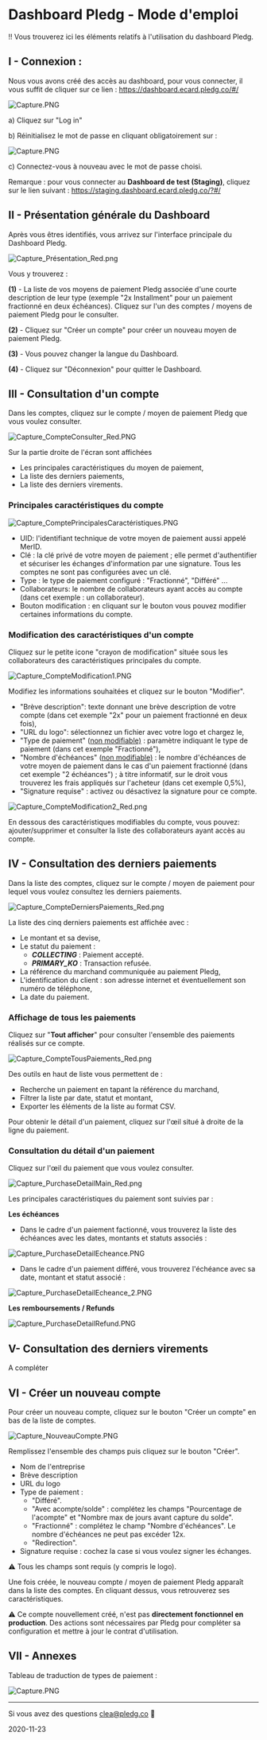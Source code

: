 # Dashboard Pledg - Mode d'emploi

!! Vous trouverez ici les éléments relatifs à l'utilisation du dashboard Pledg.

## I - Connexion :

Nous vous avons créé des accès au dashboard, pour vous connecter, il vous suffit de cliquer sur ce lien : https://dashboard.ecard.pledg.co/#/

![Capture.PNG](https://storage.googleapis.com/slite-api-files-production/files/16cb4189-7bb4-43eb-986b-9b2ae1b74712/Capture.PNG)

a) Cliquez sur "Log in"

b) Réinitialisez le mot de passe en cliquant obligatoirement sur :

![Capture.PNG](https://storage.googleapis.com/slite-api-files-production/files/70ad746d-9434-48a0-8cc0-87e733341cd9/Capture.PNG)

c) Connectez-vous à nouveau avec le mot de passe choisi.

Remarque : pour vous connecter au **Dashboard de test (Staging)**, cliquez sur le lien suivant : https://staging.dashboard.ecard.pledg.co/?#/

## II - Présentation générale du Dashboard

Après vous êtres identifiés, vous arrivez sur l'interface principale du Dashboard Pledg.

![Capture_Présentation_Red.png](https://storage.googleapis.com/slite-api-files-production/files/IRZjGiN~EW/98b78af6-fa5c-47c6-a807-8395c87cf3e9/Capture_Pr%C3%A9sentation_Red.png)

Vous y trouverez :

**(1)** - La liste de vos moyens de paiement Pledg associée d'une courte description de leur type (exemple "2x Installment" pour un paiement fractionné en deux échéances). Cliquez sur l'un des comptes / moyens de paiement Pledg pour le consulter.

**(2)** - Cliquez sur "Créer un compte" pour créer un nouveau moyen de paiement Pledg.

**(3)** - Vous pouvez changer la langue du Dashboard.

**(4)** - Cliquez sur "Déconnexion" pour quitter le Dashboard.

## III - Consultation d'un compte

Dans les comptes, cliquez sur le compte / moyen de paiement Pledg que vous voulez consulter.

![Capture_CompteConsulter_Red.PNG](https://storage.googleapis.com/slite-api-files-production/files/IRZjGiN~EW/72819614-f179-4057-b046-738d97ed5b66/Capture_CompteConsulter_Red.PNG)

Sur la partie droite de l'écran sont affichées

- Les principales caractéristiques du moyen de paiement,
- La liste des derniers paiements,
- La liste des derniers virements.

### Principales caractéristiques du compte

![Capture_ComptePrincipalesCaractéristiques.PNG](https://storage.googleapis.com/slite-api-files-production/files/IRZjGiN~EW/aceaae24-fa80-45e2-8f3f-7b76c8448c52/Capture_ComptePrincipalesCaract%C3%A9ristiques.PNG)

- UID: l'identifiant technique de votre moyen de paiement aussi appelé MerID.
- Clé : la clé privé de votre moyen de paiement ; elle permet d'authentifier et sécuriser les échanges d'information par une signature. Tous les comptes ne sont pas configurées avec un clé.
- Type : le type de paiement configuré : "Fractionné", "Différé" ...
- Collaborateurs: le nombre de collaborateurs ayant accès au compte (dans cet exemple : un collaborateur).
- Bouton modification : en cliquant sur le bouton vous pouvez modifier certaines informations du compte.

### Modification des caractéristiques d'un compte

Cliquez sur le petite icone "crayon de modification" située sous les collaborateurs des caractéristiques principales du compte.

![Capture_CompteModification1.PNG](https://storage.googleapis.com/slite-api-files-production/files/IRZjGiN~EW/a78b4a6f-56af-4efe-b28d-f0dc821a772b/Capture_CompteModification1.PNG)

Modifiez les informations souhaitées et cliquez sur le bouton "Modifier".

- "Brève description": texte donnant une brève description de votre compte (dans cet exemple "2x" pour un paiement fractionné en deux fois),
- "URL du logo": sélectionnez un fichier avec votre logo et chargez le,
- "Type de paiement" (<u>non modifiable)</u> : paramètre indiquant le type de paiement (dans cet exemple "Fractionné"),
- "Nombre d'échéances" (<u>non modifiable)</u> : le nombre d'échéances de votre moyen de paiement dans le cas d'un paiement fractionné (dans cet exemple "2 échéances") ; à titre informatif, sur le droit vous trouverez les frais appliqués sur l'acheteur (dans cet exemple 0,5%),
- "Signature requise" : activez ou désactivez la signature pour ce compte.

![Capture_CompteModification2_Red.png](https://storage.googleapis.com/slite-api-files-production/files/IRZjGiN~EW/65c62cba-f906-49ce-bdf9-92b25b05ca33/Capture_CompteModification2_Red.png)

En dessous des caractéristiques modifiables du compte, vous pouvez: ajouter/supprimer et consulter la liste des collaborateurs ayant accès au compte.

## IV - Consultation des derniers paiements

Dans la liste des comptes, cliquez sur le compte / moyen de paiement pour lequel vous voulez consultez les derniers paiements.

![Capture_CompteDerniersPaiements_Red.png](https://storage.googleapis.com/slite-api-files-production/files/IRZjGiN~EW/bb73d40b-3d0f-4c59-87ad-eab86afb1a55/Capture_CompteDerniersPaiements_Red.png)

La liste des cinq derniers paiements est affichée avec :

- Le montant et sa devise,
- Le statut du paiement :
  - **_COLLECTING_** : Paiement accepté.
  - **_PRIMARY_KO_** : Transaction refusée.
- La référence du marchand communiquée au paiement Pledg,
- L'identification du client : son adresse internet et éventuellement son numéro de téléphone,
- La date du paiement.

### Affichage de tous les paiements

Cliquez sur "**Tout afficher**" pour consulter l'ensemble des paiements réalisés sur ce compte.

![Capture_CompteTousPaiements_Red.png](https://storage.googleapis.com/slite-api-files-production/files/IRZjGiN~EW/dd4736b4-3d99-48d0-a0a2-7db7e0bb437f/Capture_CompteTousPaiements_Red.png)

Des outils en haut de liste vous permettent de :

- Recherche un paiement en tapant la référence du marchand,
- Filtrer la liste par date, statut et montant,
- Exporter les éléments de la liste au format CSV.

Pour obtenir le détail d'un paiement, cliquez sur l'œil situé à droite de la ligne du paiement.

### Consultation du détail d'un paiement

Cliquez sur l'œil du paiement que vous voulez consulter.

![Capture_PurchaseDetailMain_Red.png](https://storage.googleapis.com/slite-api-files-production/files/IRZjGiN~EW/d1f6be47-edc6-459b-9bfd-71bf02c5b2eb/Capture_PurchaseDetailMain_Red.png)

Les principales caractéristiques du paiement sont suivies par :

**Les échéances**

- Dans le cadre d'un paiement factionné, vous trouverez la liste des échéances avec les dates, montants et statuts associés :

![Capture_PurchaseDetailEcheance.PNG](https://storage.googleapis.com/slite-api-files-production/files/IRZjGiN~EW/759e6d22-3c2d-4019-85d9-aa274c8020ad/Capture_PurchaseDetailEcheance.PNG)

- Dans le cadre d'un paiement différé, vous trouverez l'échéance avec sa date, montant et statut associé :

![Capture_PurchaseDetailEcheance_2.PNG](https://storage.googleapis.com/slite-api-files-production/files/IRZjGiN~EW/a29110c5-e169-454b-9aee-ee09227e0a2a/Capture_PurchaseDetailEcheance_2.PNG)

**Les remboursements / Refunds**

![Capture_PurchaseDetailRefund.PNG](https://storage.googleapis.com/slite-api-files-production/files/IRZjGiN~EW/b2cd060a-b496-4c7a-bcae-18d733fd3678/Capture_PurchaseDetailRefund.PNG)

## V- Consultation des derniers virements

A compléter

## VI - Créer un nouveau compte

Pour créer un nouveau compte, cliquez sur le bouton "Créer un compte" en bas de la liste de comptes.

![Capture_NouveauCompte.PNG](https://storage.googleapis.com/slite-api-files-production/files/IRZjGiN~EW/1641e1d2-f301-484c-b2b4-91b9714755fd/Capture_NouveauCompte.PNG)

Remplissez l'ensemble des champs puis cliquez sur le bouton "Créer".

- Nom de l'entreprise
- Brève description
- URL du logo
- Type de paiement :
  - "Différé".
  - "Avec acompte/solde" : complétez les champs "Pourcentage de l'acompte" et "Nombre max de jours avant capture du solde".
  - "Fractionné" : complétez le champ "Nombre d'échéances". Le nombre d'échéances ne peut pas excéder 12x.
  - "Redirection".
- Signature requise : cochez la case si vous voulez signer les échanges.

⚠️ Tous les champs sont requis (y compris le logo).

Une fois créée, le nouveau compte / moyen de paiement Pledg apparaît dans la liste des comptes. En cliquant dessus, vous retrouverez ses caractéristiques.

⚠️ Ce compte nouvellement créé, n'est pas **directement fonctionnel en production**. Des actions sont nécessaires par Pledg pour compléter sa configuration et mettre à jour le contrat d'utilisation.

## VII - Annexes

Tableau de traduction de types de paiement :

![Capture.PNG](https://storage.googleapis.com/slite-api-files-production/files/72aee2cf-d43b-41dc-919e-57fa3b0f8123/Capture.PNG)

---

Si vous avez des questions clea@pledg.co 👋

2020-11-23
